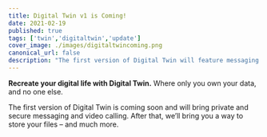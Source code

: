 ```yaml
---
title: Digital Twin v1 is Coming!
date: 2021-02-19
published: true
tags: ['twin','digitaltwin','update']
cover_image: ./images/digitaltwincoming.png
canonical_url: false
description: "The first version of Digital Twin will feature messaging and video calling."
---
```


**Recreate your digital life with Digital Twin.** Where only you own your data, and no one else.

The first version of Digital Twin is coming soon and will bring private and secure messaging and video calling. After that, we’ll bring you a way to store your files – and much more.
